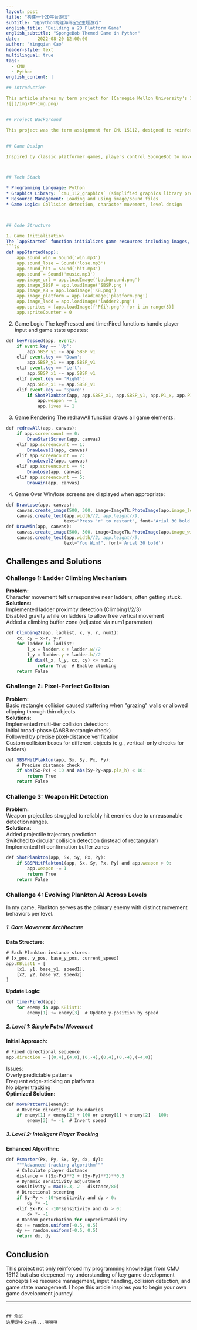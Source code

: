 ```yaml
---
layout: post
title: "构建一个2D平台游戏"
subtitle: "用python构建海绵宝宝主题游戏"
english_title: "Building a 2D Platform Game"
english_subtitle: "SpongeBob Themed Game in Python"
date:       2022-08-20 12:00:00
author: "Yingqian Cao"
header-style: text
multilingual: true
tags:
  - CMU
  - Python
english_content: |

## Introduction

This article shares my term project for [Carnegie Mellon University's 15112 course (Fundamentals of Programming)](https://www.cs.cmu.edu/~112/syllabus.html) - [a SpongeBob-themed 2D platform game developed in Python](https://www.bilibili.com/video/BV1HG4y1V755/?spm_id_from=333.1387.homepage.video_card.click&vd_source=1502ea6f8fd7ecde5aff19ec5001af2d). The project utilizes the `cmu_112_graphics` library provided by the course to simplify graphics and animation handling. This article demonstrates how I built a simple game from scratch, including game design, code implementation, and key programming techniques.
![](/img/TP-img.png)


## Project Background

This project was the term assignment for CMU 15112, designed to reinforce programming concepts learned in class through practical application. The requirements were to design and implement a moderately complex game, and I chose to develop a 2D platformer.


## Game Design

Inspired by classic platformer games, players control SpongeBob to move across platforms, collect Krabby Patties, and avoid Plankton's pursuit. The game features two levels with different layouts and challenges. Players can control SpongeBob's movement using keyboard inputs and use weapons to defeat Plankton.



## Tech Stack

* Programming Language: Python
* Graphics Library: `cmu_112_graphics` (simplified graphics library provided by CMU 15112)
* Resource Management: Loading and using image/sound files
* Game Logic: Collision detection, character movement, level design



## Code Structure

1. Game Initialization
The `appStarted` function initializes game resources including images, sounds, character positions, and platform layouts:  
```ts
def appStarted(app):
    app.sound_win = Sound('win.mp3')
    app.sound_lose = Sound('lose.mp3')
    app.sound_hit = Sound('hit.mp3')
    app.sound = Sound('music.mp3')
    app.image_url = app.loadImage('background.png')
    app.image_SBSP = app.loadImage('SBSP.png')
    app.image_KB = app.loadImage('KB.png')
    app.image_platform = app.loadImage('platform.png')
    app.image_ladd = app.loadImage('ladder2.png')
    app.sprites = [app.loadImage(f'P{i}.png') for i in range(5)]
    app.spriteCounter = 0
```

2. Game Logic
The keyPressed and timerFired functions handle player input and game state updates:  
```ts
def keyPressed(app, event):
    if event.key == 'Up':
        app.SBSP_y1 -= app.SBSP_v1
    elif event.key == 'Down':
        app.SBSP_y1 += app.SBSP_v1
    elif event.key == 'Left':
        app.SBSP_x1 -= app.SBSP_v1
    elif event.key == 'Right':
        app.SBSP_x1 += app.SBSP_v1
    elif event.key == 'Space':
        if ShotPlankton(app, app.SBSP_x1, app.SBSP_y1, app.P1_x, app.P1_y):
            app.weapon -= 1
            app.lives += 1
```

3. Game Rendering
The redrawAll function draws all game elements:  
```ts
def redrawAll(app, canvas):
    if app.screencount == 0:
        DrawStartScreen(app, canvas)
    elif app.screencount == 1:
        DrawLevel1(app, canvas)
    elif app.screencount == 2:
        DrawLevel2(app, canvas)
    elif app.screencount == 4:
        DrawLose(app, canvas)
    elif app.screencount == 5:
        DrawWin(app, canvas)
```

4. Game Over
Win/lose screens are displayed when appropriate:  
```ts
def DrawLose(app, canvas):
    canvas.create_image(500, 300, image=ImageTk.PhotoImage(app.image_lose2))
    canvas.create_text(app.width//2, app.height//9, 
                      text="Press 'r' to restart", font='Arial 30 bold')
def DrawWin(app, canvas):
    canvas.create_image(500, 300, image=ImageTk.PhotoImage(app.image_win2))
    canvas.create_text(app.width//2, app.height//9, 
                      text="You Win!", font='Arial 30 bold')
```



## Challenges and Solutions

### Challenge 1: Ladder Climbing Mechanism  
**Problem:**  
Character movement felt unresponsive near ladders, often getting stuck.  
**Solutions:**  
Implemented ladder proximity detection (Climbing1/2/3)  
Disabled gravity while on ladders to allow free vertical movement  
Added a climbing buffer zone (adjusted via num1 parameter)
```ts
def Climbing2(app, ladlist, x, y, r, num1):
    cx, cy = x-r, y-r
    for ladder in ladlist:
        l_x = ladder.x + ladder.w//2
        l_y = ladder.y + ladder.h//2
        if dis(l_x, l_y, cx, cy) <= num1:
            return True  # Enable climbing
    return False
```
### Challenge 2: Pixel-Perfect Collision
**Problem:**  
Basic rectangle collision caused stuttering when "grazing" walls or allowed clipping through thin objects.  
**Solutions:**  
Implemented multi-tier collision detection:  
Initial broad-phase (AABB rectangle check)  
Followed by precise pixel-distance verification  
Custom collision boxes for different objects (e.g., vertical-only checks for ladders)
```ts
def SBSPHitPlakton(app, Sx, Sy, Px, Py):
    # Precise distance check
    if abs(Sx-Px) < 10 and abs(Sy-Py-app.pla_h) < 10:
        return True
    return False
```

### Challenge 3: Weapon Hit Detection
**Problem:**  
Weapon projectiles struggled to reliably hit enemies due to unreasonable detection ranges.  
**Solutions:**  
Added projectile trajectory prediction  
Switched to circular collision detection (instead of rectangular)  
Implemented hit confirmation buffer zones
```ts
def ShotPlankton(app, Sx, Sy, Px, Py):
    if SBSPHitPlakton1(app, Sx, Sy, Px, Py) and app.weapon > 0:
        app.weapon -= 1
        return True
    return False
```
### Challenge 4: Evolving Plankton AI Across Levels
In my game, Plankton serves as the primary enemy with distinct movement behaviors per level.
##### 1. Core Movement Architecture  
**Data Structure:**
```ts
# Each Plankton instance stores:
# [x_pos, y_pos, base_y_pos, current_speed]
app.KBlist1 = [
    [x1, y1, base_y1, speed1],
    [x2, y2, base_y2, speed2]
]
```
**Update Logic:**
```ts
def timerFired(app):
    for enemy in app.KBlist1:
        enemy[1] += enemy[3]  # Update y-position by speed
```
##### 2. Level 1: Simple Patrol Movement  
**Initial Approach:**
```ts
# Fixed directional sequence
app.direction = [(0,4),(4,0),(0,-4),(0,4),(0,-4),(-4,0)]
```
Issues:  
Overly predictable patterns  
Frequent edge-sticking on platforms  
No player tracking  
**Optimized Solution:**
```ts
def movePattern1(enemy):
    # Reverse direction at boundaries
    if enemy[1] > enemy[2] + 100 or enemy[1] < enemy[2] - 100:
        enemy[3] *= -1  # Invert speed
```
##### 3. Level 2: Intelligent Player Tracking
**Enhanced Algorithm:**
```ts
def Psmarter(Px, Py, Sx, Sy, dx, dy):
    """Advanced tracking algorithm"""
    # Calculate player distance
    distance = ((Sx-Px)**2 + (Sy-Py)**2)**0.5
    # Dynamic sensitivity adjustment
    sensitivity = max(0.3, 2 - distance/80)  
    # Directional steering
    if Sy-Py < -10*sensitivity and dy > 0:
        dy *= -1
    elif Sx-Px < -10*sensitivity and dx > 0:
        dx *= -1
    # Random perturbation for unpredictability
    dx += random.uniform(-0.5, 0.5)
    dy += random.uniform(-0.5, 0.5)
    return dx, dy
```


## Conclusion

This project not only reinforced my programming knowledge from CMU 15112 but also deepened my understanding of key game development concepts like resource management, input handling, collision detection, and game state management. I hope this article inspires you to begin your own game development journey!

---
```

## 介绍
这里是中文内容...嘿嘿嘿
